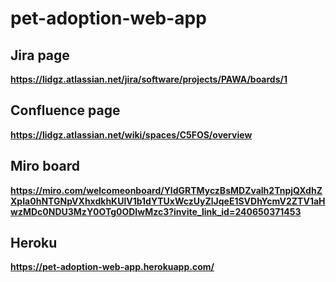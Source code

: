 # pet-adoption-web-app

## Jira page
**https://lidgz.atlassian.net/jira/software/projects/PAWA/boards/1**

## Confluence page
**https://lidgz.atlassian.net/wiki/spaces/C5FOS/overview**

## Miro board
**https://miro.com/welcomeonboard/YldGRTMyczBsMDZvalh2TnpjQXdhZXpIa0hNTGNpVXhxdkhKUlV1b1dYTUxWczUyZlJqeE1SVDhYcmV2ZTV1aHwzMDc0NDU3MzY0OTg0ODIwMzc3?invite_link_id=240650371453**

## Heroku
**https://pet-adoption-web-app.herokuapp.com/**

